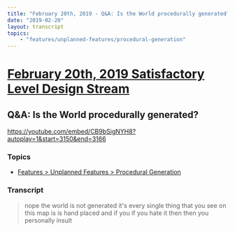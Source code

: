 ```yaml
---
title: "February 20th, 2019 - Q&A: Is the World procedurally generated?"
date: "2019-02-20"
layout: transcript
topics: 
    - "features/unplanned-features/procedural-generation"
---
```

# [February 20th, 2019 Satisfactory Level Design Stream](../2019-02-20.md)
## Q&A: Is the World procedurally generated?
https://youtube.com/embed/CB9bSigNYH8?autoplay=1&start=3150&end=3166
### Topics
* [Features > Unplanned Features > Procedural Generation](../topics/features/unplanned-features/procedural-generation.md)

### Transcript

> nope the world is not generated it's
> every single thing that you see on this
> map is is hand placed and if you if you
> hate it then then you personally insult
